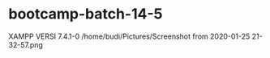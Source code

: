 # bootcamp-batch-14-5

XAMPP VERSI 7.4.1-0
/home/budi/Pictures/Screenshot from 2020-01-25 21-32-57.png
